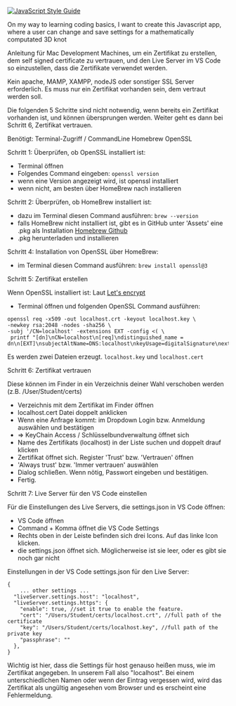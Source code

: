 [![JavaScript Style Guide](https://cdn.rawgit.com/standard/standard/master/badge.svg)](https://github.com/standard/standard)

On my way to learning coding basics, I want to create this Javascript app,
where a user can change and save settings for a mathematically computated 3D knot

Anleitung für Mac Development Machines, um ein Zertifikat zu erstellen,
dem self signed certificate zu vertrauen, und den Live Server im VS Code
so einzustellen, dass die Zertifikate verwendet werden.

Kein apache, MAMP, XAMPP, nodeJS oder sonstiger SSL Server erforderlich.
Es muss nur ein Zertifikat vorhanden sein, dem vertraut werden soll.

Die folgenden 5 Schritte sind nicht notwendig, wenn bereits ein Zertifikat vorhanden ist,
und können übersprungen werden. Weiter geht es dann bei Schritt 6, Zertifikat vertrauen.

Benötigt:
Terminal-Zugriff / CommandLine
Homebrew
OpenSSL

Schritt 1: Überprüfen, ob OpenSSL installiert ist:

- Terminal öffnen
- Folgendes Command eingeben: `openssl version`
- wenn eine Version angezeigt wird, ist openssl installiert
- wenn nicht, am besten über HomeBrew nach installieren

Schritt 2: Überprüfen, ob HomeBrew installiert ist:

- dazu im Terminal diesen Command ausführen: `brew --version`
- falls HomeBrew nicht installiert ist, gibt es in GitHub unter
  'Assets' eine .pkg als Installation
  [Homebrew Github](https://github.com/Homebrew/brew/releases)
- .pkg herunterladen und installieren

Schritt 4: Installation von OpenSSL über HomeBrew:

- im Terminal diesen Command ausführen: `brew install openssl@3`

Schritt 5: Zertifikat erstellen

Wenn OpenSSL installiert ist:
Laut [Let's encrypt](https://letsencrypt.org/docs/certificates-for-localhost/)

- Terminal öffnen und folgenden OpenSSL Command ausführen:

```
openssl req -x509 -out localhost.crt -keyout localhost.key \
-newkey rsa:2048 -nodes -sha256 \
-subj '/CN=localhost' -extensions EXT -config <( \
 printf "[dn]\nCN=localhost\n[req]\ndistinguished_name = dn\n[EXT]\nsubjectAltName=DNS:localhost\nkeyUsage=digitalSignature\nextendedKeyUsage=serverAuth")
```

Es werden zwei Dateien erzeugt. `localhost.key` und `localhost.cert`

Schritt 6: Zertifikat vertrauen

Diese können im Finder in ein Verzeichnis deiner Wahl verschoben werden
(z.B. /User/Student/certs)

- Verzeichnis mit dem Zertifikat im Finder öffnen
- localhost.cert Datei doppelt anklicken
- Wenn eine Anfrage kommt: im Dropdown Login bzw. Anmeldung auswählen und bestätigen
- => KeyChain Access / Schlüsselbundverwaltung öffnet sich
- Name des Zertifikats (localhost) in der Liste suchen und doppelt drauf klicken
- Zertifikat öffnet sich. Register 'Trust' bzw. 'Vertrauen' öffnen
- 'Always trust' bzw. 'Immer vertrauen' auswählen
- Dialog schließen. Wenn nötig, Passwort eingeben und bestätigen.
- Fertig.

Schritt 7: Live Server für den VS Code einstellen

Für die Einstellungen des Live Servers, die settings.json in VS Code öffnen:

- VS Code öffnen
- Command + Komma öffnet die VS Code Settings
- Rechts oben in der Leiste befinden sich drei Icons. Auf das linke Icon klicken.
- die settings.json öffnet sich. Möglicherweise ist sie leer,
  oder es gibt sie noch gar nicht

Einstellungen in der VS Code settings.json für den Live Server:

```
{
    ... other settings ...
  "liveServer.settings.host": "localhost",
  "liveServer.settings.https": {
    "enable": true, //set it true to enable the feature.
    "cert": "/Users/Student/certs/localhost.crt", //full path of the certificate
    "key": "/Users/Student/certs/localhost.key", //full path of the private key
    "passphrase": ""
  },
}
```

Wichtig ist hier, dass die Settings für host genauso heißen muss, wie im Zertifikat angegeben.
In unserem Fall also "localhost". Bei einem unterschiedlichen Namen oder wenn der Eintrag
vergessen wird, wird das Zertifikat als ungültig angesehen vom Browser und es erscheint eine
Fehlermeldung.
